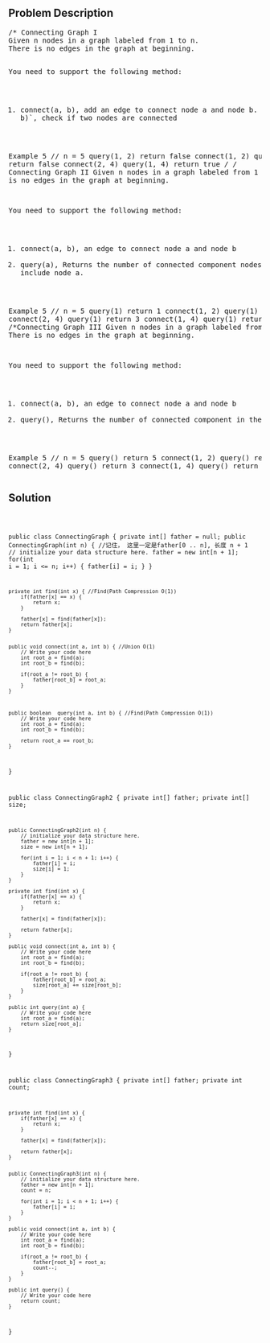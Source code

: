 <!--
<style>
  body { font-family: Arial, sans-serif; }
  .container { max-width: 744px; margin: 0 auto; padding: 10px; }
  .comment-block { background-color: #f9f9f9; padding: 10px; border-left: 5px solid #ccc; max-width: 100%; margin: 20px auto; overflow-wrap: break-word; white-space: pre-wrap; }
  .code-block { background-color: #f4f4f4; padding: 10px; border: 1px solid #ddd; max-width: 100%; margin: 20px auto; overflow-wrap: break-word; white-space: pre-wrap; }
</style>
-->

<div class='container'>
<h2>Problem Description</h2>
<div class='comment-block'>
<pre>
/* Connecting Graph I
Given n nodes in a graph labeled from 1 to n. 
There is no edges in the graph at beginning.

You need to support the following method:
1. connect(a, b), add an edge to connect node a and node b. 2.query(a, b)`, 
check if two nodes are connected

Example
5 // n = 5
query(1, 2) return false
connect(1, 2)
query(1, 3) return false
connect(2, 4)
query(1, 4) return true
*/
/* Connecting Graph II
Given n nodes in a graph labeled from 1 to n. There is no edges in the graph at beginning.

You need to support the following method:
1. connect(a, b), an edge to connect node a and node b
2. query(a), Returns the number of connected component nodes which include node a.

Example
5 // n = 5
query(1) return 1
connect(1, 2)
query(1) return 2
connect(2, 4)
query(1) return 3
connect(1, 4)
query(1) return 3
*/
/*Connecting Graph III 
Given n nodes in a graph labeled from 1 to n. There is no edges in the graph at beginning.

You need to support the following method:
1. connect(a, b), an edge to connect node a and node b
2. query(), Returns the number of connected component in the graph

Example
5 // n = 5
query() return 5
connect(1, 2)
query() return 4
connect(2, 4)
query() return 3
connect(1, 4)
query() return 3
*/
</pre>
</div>

<h2>Solution</h2>
<div class='code-block'>
<pre><code class='language-java'>

public class ConnectingGraph { 
    private int[] father = null;
    public ConnectingGraph(int n) { //记住， 这里一定是father[0 .. n], 长度 n + 1
        // initialize your data structure here.
        father = new int[n + 1];
        for(int i = 1; i <= n; i++) {
            father[i] = i;
        }
    }

    private int find(int x) { //Find(Path Compression O(1))
        if(father[x] == x) {
            return x;
        }
        
        father[x] = find(father[x]);
        return father[x];
    }
    
    
    public void connect(int a, int b) { //Union O(1)
        // Write your code here
        int root_a = find(a);
        int root_b = find(b);
        
        if(root_a != root_b) {
            father[root_b] = root_a;
        }
    }
    
    
        
    public boolean  query(int a, int b) { //Find(Path Compression O(1))
        // Write your code here
        int root_a = find(a);
        int root_b = find(b);
        
        return root_a == root_b;
    }
}






public class ConnectingGraph2 {
    private int[] father;
    private int[] size;

    public ConnectingGraph2(int n) {
        // initialize your data structure here.
        father = new int[n + 1];
        size = new int[n + 1];
    
        for(int i = 1; i < n + 1; i++) {
            father[i] = i;
            size[i] = 1;
        }
    }
    
    private int find(int x) {
        if(father[x] == x) {
            return x;
        }
        
        father[x] = find(father[x]);
        
        return father[x];
    }

    public void connect(int a, int b) {
        // Write your code here
        int root_a = find(a);
        int root_b = find(b);
        
        if(root_a != root_b) {
            father[root_b] = root_a;
            size[root_a] += size[root_b];
        }
    }
        
    public int query(int a) {
        // Write your code here
        int root_a = find(a);
        return size[root_a];
    }
}






public class ConnectingGraph3 {
    private int[] father;
    private int count;

    private int find(int x) {
        if(father[x] == x) {
            return x;
        }
        
        father[x] = find(father[x]);
        
        return father[x];
    }
    
    
    public ConnectingGraph3(int n) {
        // initialize your data structure here.
        father = new int[n + 1];
        count = n;
        
        for(int i = 1; i < n + 1; i++) {
            father[i] = i;
        }
    }

    public void connect(int a, int b) {
        // Write your code here
        int root_a = find(a);
        int root_b = find(b);
        
        if(root_a != root_b) {
            father[root_b] = root_a;
            count--;
        }
    }
        
    public int query() {
        // Write your code here
        return count;
    }
}
















</code></pre>
</div>
</div>
